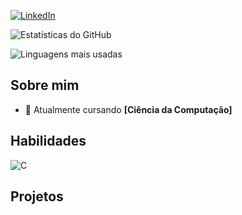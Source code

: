 
[![LinkedIn](https://img.shields.io/badge/LinkedIn-000?style=for-the-badge&logo=linkedin&logoColor=0A66C2)](https://www.linkedin.com/in/ryan-mirallia-879771236/)

![Estatísticas do GitHub](https://github-readme-stats.vercel.app/api?username=RyanMirallia&show_icons=true&theme=dracula)

![Linguagens mais usadas](https://github-readme-stats.vercel.app/api/top-langs/?username=RyanMirallia&layout=compact&theme=dracula)


## Sobre mim

- 📝 Atualmente cursando **[Ciência da Computação]**

## Habilidades

![C](https://img.shields.io/badge/-000?style=for-the-badge&logo=c&logoColor=3776AB)

## Projetos


